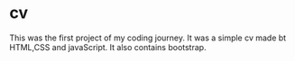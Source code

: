 # cv
This was the first project of my coding journey. It was a simple cv made bt HTML,CSS and javaScript. It also contains bootstrap.
